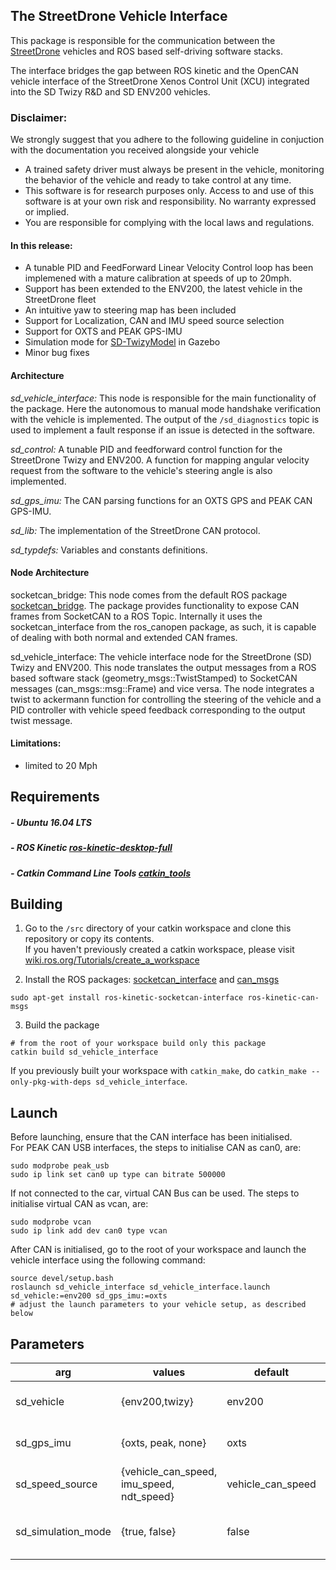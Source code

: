 
## The StreetDrone Vehicle Interface
This package is responsible for the communication between the [StreetDrone](https://streetdrone.com/) vehicles and ROS based self-driving software stacks.

The interface bridges the gap between ROS kinetic and the OpenCAN vehicle interface of the StreetDrone Xenos Control Unit (XCU) integrated into the SD Twizy R&D and SD ENV200 vehicles.

### Disclaimer:
We strongly suggest that you adhere to the following guideline in conjuction with the documentation you received alongside your vehicle
* A trained safety driver must always be present in the vehicle, monitoring the behavior of the vehicle and ready to take control at any time.
* This software is for research purposes only. Access to and use of this software is at your own risk and responsibility. No warranty expressed or implied.
* You are responsible for complying with the local laws and regulations.

#### In this release:
* A tunable PID and FeedForward Linear Velocity Control loop has been implemened with a mature calibration at speeds of up to 20mph. 
* Support has been extended to the ENV200, the latest vehicle in the StreetDrone fleet
* An intuitive yaw to steering map has been included
* Support for Localization, CAN and IMU speed source selection
* Support for OXTS and PEAK GPS-IMU
* Simulation mode for [SD-TwizyModel](https://github.com/streetdrone-home/SD-TwizyModel) in Gazebo
* Minor bug fixes

#### Architecture
*sd_vehicle_interface:* This node is responsible for the main functionality of the package. Here the autonomous to manual mode handshake verification with the vehicle is implemented. 
	The output of the `/sd_diagnostics` topic is used to implement a fault response if an issue is detected in the software.

*sd_control:* A tunable PID and feedforward control function for the StreetDrone Twizy and ENV200. A function for mapping angular velocity request from the software to the vehicle's steering angle is also implemented. 

*sd_gps_imu:* The CAN parsing functions for an OXTS GPS and PEAK CAN GPS-IMU. 

*sd_lib:* The implementation of the StreetDrone CAN protocol.

*sd_typdefs:* Variables and constants definitions.

#### Node Architecture
socketcan_bridge: This node comes from the default ROS package [socketcan_bridge](http://wiki.ros.org/socketcan_bridge). The package provides functionality to expose CAN frames from SocketCAN to a ROS Topic. Internally it uses the socketcan_interface from the ros_canopen package, as such, it is capable of dealing with both normal and extended CAN frames. 

sd_vehicle_interface: The vehicle interface node for the StreetDrone (SD) Twizy and ENV200. This node translates the output messages from a ROS based software stack (geometry_msgs::TwistStamped) to SocketCAN messages (can_msgs::msg::Frame) and vice versa. The node integrates a twist to ackermann function for controlling the steering of the vehicle and a PID controller with vehicle speed feedback corresponding to the output twist message.  

#### Limitations:
* limited to 20 Mph

## Requirements

##### - Ubuntu 16.04 LTS
##### - ROS Kinetic [ros-kinetic-desktop-full](http://wiki.ros.org/kinetic/Installation/Ubuntu)
##### - Catkin Command Line Tools [catkin_tools](https://catkin-tools.readthedocs.io/en/latest/installing.html)

## Building

1. Go to the `/src` directory of your catkin workspace and clone this repository or copy its contents.   
If you haven't previously created a catkin workspace, please visit [wiki.ros.org/Tutorials/create_a_workspace](http://wiki.ros.org/catkin/Tutorials/create_a_workspace) 

2. Install the ROS packages: [socketcan_interface](http://wiki.ros.org/socketcan_interface) and [can_msgs](http://wiki.ros.org/can_msgs)
```
sudo apt-get install ros-kinetic-socketcan-interface ros-kinetic-can-msgs
```

3. Build the package
```
# from the root of your workspace build only this package
catkin build sd_vehicle_interface
```

If you previously built your workspace with `catkin_make`, do `catkin_make --only-pkg-with-deps sd_vehicle_interface`.    

Launch
------
Before launching, ensure that the CAN interface has been initialised.  
For PEAK CAN USB interfaces, the steps to initialise CAN as can0, are:
```
sudo modprobe peak_usb
sudo ip link set can0 up type can bitrate 500000
```
If not connected to the car, virtual CAN Bus can be used. The steps to initialise virtual CAN as vcan, are:
```
sudo modprobe vcan
sudo ip link add dev can0 type vcan
```
After CAN is initialised, go to the root of your workspace and launch the vehicle interface using the following command:
```
source devel/setup.bash
roslaunch sd_vehicle_interface sd_vehicle_interface.launch sd_vehicle:=env200 sd_gps_imu:=oxts
# adjust the launch parameters to your vehicle setup, as described below
```

Parameters
------

| arg                | values                                    | default           | description                                |
|--------------------|-------------------------------------------|-------------------|--------------------------------------------|
| sd_vehicle         | {env200,twizy}                            | env200            | The vehicle under control                  |
| sd_gps_imu         | {oxts, peak, none}                        | oxts              | The GPS/IMU used                           |
| sd_speed_source    | {vehicle_can_speed, imu_speed, ndt_speed} | vehicle_can_speed | Input vehicle speed                        |
| sd_simulation_mode | {true, false}                             | false             | Use on the car or on the Gazebo simulation |
